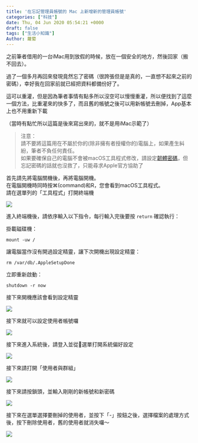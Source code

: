 ```yaml
---
title: '在忘記管理員帳號的 Mac 上新增新的管理員帳號'
categories: ["科技"]
date: Thu, 04 Jun 2020 05:54:21 +0000
draft: false
tags: ["生活小知識"]
Author: 蘿蔔
---
```


之前筆者借用的一台iMac用到放假的時候，放在一個安全的地方，然後回家（搬不回去）。

過了一個多月再回來發現竟然忘了密碼（很誇張但是是真的，一直想不起來之前的密碼），幸好我在回家前就已經把資料都備份好了。

  
這可以重灌，但是因為筆者事情有點多所以沒空可以慢慢重灌，所以便找到了這麼一個方法，比重灌來的快多了，而且舊的帳號之後可以用新帳號去刪掉，App基本上也不用重新下載  
  
（當時有點忙所以這篇是後來寫出來的，就不是用iMac示範了）

> 注意：  
> 請不要將這篇用在不屬於你的(除非擁有者授權你的)電腦上，如果產生糾紛，筆者不負任何責任。  
> 如果要確保自己的電腦不會被macOS工具程式修改，請設定[韌體密碼](https://support.apple.com/zh-tw/HT204455#turnon)，但忘記密碼的話就也沒救了，只能尋求Apple官方協助了

首先請先將電腦關機後，再將電腦開機。  
在電腦開機時同時按⌘(command)和R，您會看到macOS工具程式。  
請在選單列的「工具程式」打開終端機

![](https://blog.steveyi.net/wp-content/uploads/media/blog/2020060405312140.png)

進入終端機後，請依序輸入以下指令，每行輸入完後要按 `return` 確認執行：

掛載磁碟機：

```
mount -uw /
```

讓電腦當作沒有開過設定精靈，讓下次開機出現設定精靈：

```
rm /var/db/.AppleSetupDone
```

立即重新啟動：

```
shutdown -r now
```

接下來開機應該會看到設定精靈

![](https://blog.steveyi.net/wp-content/uploads/media/blog/2020060405322859.png)

接下來就可以設定使用者帳號囉

![](https://blog.steveyi.net/wp-content/uploads/media/blog/2020060405331074.png)

接下來進入系統後，請登入並從選單打開系統偏好設定

![](https://static-a1.steveyi.net/media/blog/2020060405381524.png)

接下來請打開「使用者與群組」

![](https://blog.steveyi.net/wp-content/uploads/media/blog/2020060405402392.png)

接下來請按鎖頭，並輸入剛剛的新帳號和新密碼

![](https://blog.steveyi.net/wp-content/uploads/media/blog/2020060405435722.png)

接下來在選單選擇要刪掉的使用者，並按下「-」按鈕之後，選擇檔案的處理方式後，按下刪除使用者，舊的使用者就消失囉～

![](https://blog.steveyi.net/wp-content/uploads/media/blog/2020060405491836.png)
